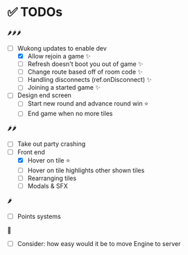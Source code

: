 # ✅ TODOs

🌶🌶🌶

- [ ] Wukong updates to enable dev
  - [x] Allow rejoin a game ✨
  - [ ] Refresh doesn't boot you out of game ✨
  - [ ] Change route based off of room code ✨
  - [ ] Handling disconnects (ref.onDisconnect) ✨
  - [ ] Joining a started game ✨
- [ ] Design end screen
  - [ ] Start new round and advance round win ⭐️
  - [ ] End game when no more tiles

🌶🌶

- [ ] Take out party crashing
- [ ] Front end
  - [x] Hover on tile ⭐️
  - [ ] Hover on tile highlights other shown tiles
  - [ ] Rearranging tiles
  - [ ] Modals & SFX

🌶

- [ ] Points systems

🧊

- [ ] Consider: how easy would it be to move Engine to server
